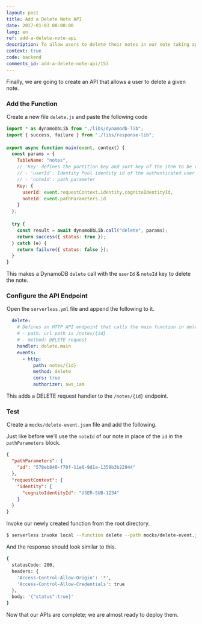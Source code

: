 ```yaml
---
layout: post
title: Add a Delete Note API
date: 2017-01-03 00:00:00
lang: en
ref: add-a-delete-note-api
description: To allow users to delete their notes in our note taking app, we are going to add a DELETE note API. To do this we will add a new Lambda function to our Serverless Framework project. The Lambda function will delete a user’s note in the DynamoDB table.
context: true
code: backend
comments_id: add-a-delete-note-api/153
---
```


Finally, we are going to create an API that allows a user to delete a given note.

### Add the Function

<img class="code-marker" src="/assets/s.png" />Create a new file `delete.js` and paste the following code

``` javascript
import * as dynamoDbLib from "./libs/dynamodb-lib";
import { success, failure } from "./libs/response-lib";

export async function main(event, context) {
  const params = {
    TableName: "notes",
    // 'Key' defines the partition key and sort key of the item to be removed
    // - 'userId': Identity Pool identity id of the authenticated user
    // - 'noteId': path parameter
    Key: {
      userId: event.requestContext.identity.cognitoIdentityId,
      noteId: event.pathParameters.id
    }
  };

  try {
    const result = await dynamoDbLib.call("delete", params);
    return success({ status: true });
  } catch (e) {
    return failure({ status: false });
  }
}
```

This makes a DynamoDB `delete` call with the `userId` & `noteId` key to delete the note.

### Configure the API Endpoint

<img class="code-marker" src="/assets/s.png" />Open the `serverless.yml` file and append the following to it.

``` yaml
  delete:
    # Defines an HTTP API endpoint that calls the main function in delete.js
    # - path: url path is /notes/{id}
    # - method: DELETE request
    handler: delete.main
    events:
      - http:
          path: notes/{id}
          method: delete
          cors: true
          authorizer: aws_iam
```

This adds a DELETE request handler to the `/notes/{id}` endpoint.

### Test

<img class="code-marker" src="/assets/s.png" />Create a `mocks/delete-event.json` file and add the following.

Just like before we'll use the `noteId` of our note in place of the `id` in the `pathParameters` block.

``` json
{
  "pathParameters": {
    "id": "578eb840-f70f-11e6-9d1a-1359b3b22944"
  },
  "requestContext": {
    "identity": {
      "cognitoIdentityId": "USER-SUB-1234"
    }
  }
}
```

Invoke our newly created function from the root directory.

``` bash
$ serverless invoke local --function delete --path mocks/delete-event.json
```

And the response should look similar to this.

``` bash
{
  statusCode: 200,
  headers: {
    'Access-Control-Allow-Origin': '*',
    'Access-Control-Allow-Credentials': true
  },
  body: '{"status":true}'
}
```

Now that our APIs are complete; we are almost ready to deploy them.
